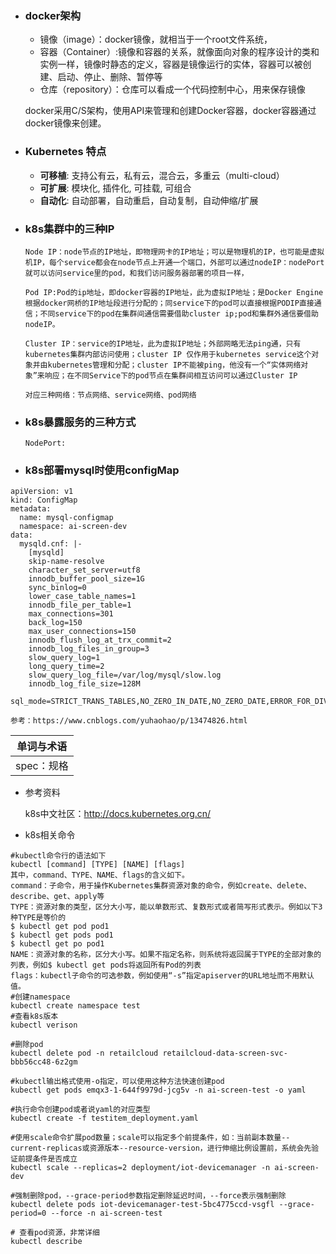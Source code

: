 + ### docker架构
  + 镜像（image）：docker镜像，就相当于一个root文件系统，
  + 容器（Container）:镜像和容器的关系，就像面向对象的程序设计的类和实例一样，镜像时静态的定义，容器是镜像运行的实体，容器可以被创建、启动、停止、删除、暂停等
  + 仓库（repository）：仓库可以看成一个代码控制中心，用来保存镜像

  docker采用C/S架构，使用API来管理和创建Docker容器，docker容器通过docker镜像来创建。

+ ### Kubernetes 特点

  - **可移植**: 支持公有云，私有云，混合云，多重云（multi-cloud）
  - **可扩展**: 模块化, 插件化, 可挂载, 可组合
  - **自动化**: 自动部署，自动重启，自动复制，自动伸缩/扩展

+ ### k8s集群中的三种IP

  ``` 
  Node IP：node节点的IP地址，即物理网卡的IP地址；可以是物理机的IP，也可能是虚拟机IP，每个service都会在node节点上开通一个端口，外部可以通过nodeIP：nodePort就可以访问service里的pod，和我们访问服务器部署的项目一样，
  
  Pod IP:Pod的ip地址，即docker容器的IP地址，此为虚拟IP地址；是Docker Engine根据docker网桥的IP地址段进行分配的；同service下的pod可以直接根据PODIP直接通信；不同service下的pod在集群间通信需要借助cluster ip;pod和集群外通信要借助nodeIP。
  
  Cluster IP：service的IP地址，此为虚拟IP地址；外部网略无法ping通，只有kubernetes集群内部访问使用；cluster IP 仅作用于kubernetes service这个对象并由kubernetes管理和分配；cluster IP不能被ping，他没有一个“实体网络对象”来响应；在不同Service下的pod节点在集群间相互访问可以通过Cluster IP
  
  对应三种网络：节点网络、service网络、pod网络
  ```

+ ### k8s暴露服务的三种方式

  ```
  NodePort:
  ```

  

+ ### k8s部署mysql时使用configMap

```
apiVersion: v1
kind: ConfigMap
metadata:
  name: mysql-configmap
  namespace: ai-screen-dev
data:
  mysqld.cnf: |-
    [mysqld]
    skip-name-resolve
    character_set_server=utf8
    innodb_buffer_pool_size=1G
    sync_binlog=0
    lower_case_table_names=1
    innodb_file_per_table=1
    max_connections=301
    back_log=150
    max_user_connections=150
    innodb_flush_log_at_trx_commit=2
    innodb_log_files_in_group=3
    slow_query_log=1
    long_query_time=2
    slow_query_log_file=/var/log/mysql/slow.log
    innodb_log_file_size=128M
    sql_mode=STRICT_TRANS_TABLES,NO_ZERO_IN_DATE,NO_ZERO_DATE,ERROR_FOR_DIVISION_BY_ZERO,NO_AUTO_CREATE_USER,NO_ENGINE_SUBSTITUTION

参考：https://www.cnblogs.com/yuhaohao/p/13474826.html
```



| 单词与术语 |
| ---------- |
| spec：规格 |

+ 参考资料

  k8s中文社区：http://docs.kubernetes.org.cn/

+ k8s相关命令

```
#kubectl命令行的语法如下
kubectl [command] [TYPE] [NAME] [flags]
其中，command、TYPE、NAME、flags的含义如下。
command：子命令，用于操作Kubernetes集群资源对象的命令，例如create、delete、describe、get、apply等
TYPE：资源对象的类型，区分大小写，能以单数形式、复数形式或者简写形式表示。例如以下3种TYPE是等价的
$ kubectl get pod pod1
$ kubectl get pods pod1
$ kubectl get po pod1
NAME：资源对象的名称，区分大小写。如果不指定名称，则系统将返回属于TYPE的全部对象的列表，例如$ kubectl get pods将返回所有Pod的列表
flags：kubectl子命令的可选参数，例如使用“-s”指定apiserver的URL地址而不用默认值。
#创建namespace
kubectl create namespace test
#查看k8s版本
kubectl verison

#删除pod
kubectl delete pod -n retailcloud retailcloud-data-screen-svc-bbb56cc48-6z2gm

#kubectl输出格式使用-o指定，可以使用这种方法快速创建pod
kubectl get pods emqx3-1-644f9979d-jcg5v -n ai-screen-test -o yaml

#执行命令创建pod或者说yaml的对应类型
kubectl create -f testitem_deployment.yaml

#使用scale命令扩展pod数量；scale可以指定多个前提条件，如：当前副本数量--current-replicas或资源版本--resource-version，进行伸缩比例设置前，系统会先验证前提条件是否成立
kubectl scale --replicas=2 deployment/iot-devicemanager -n ai-screen-dev

#强制删除pod，--grace-period参数指定删除延迟时间，--force表示强制删除
kubectl delete pods iot-devicemanager-test-5bc4775ccd-vsgfl --grace-period=0 --force -n ai-screen-test

# 查看pod资源，非常详细
kubectl describe 



```